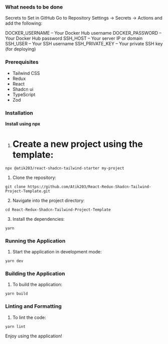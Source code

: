 ### What needs to be done
Secrets to Set in GitHub
Go to Repository Settings → Secrets → Actions and add the following:

DOCKER_USERNAME – Your Docker Hub username
DOCKER_PASSWORD – Your Docker Hub password
SSH_HOST – Your server IP or domain
SSH_USER – Your SSH username
SSH_PRIVATE_KEY – Your private SSH key (for deploying)
### Prerequisites

- Tailwind CSS
- Redux
- React
- Shadcn ui
- TypeScript
- Zod

### Installation

**Install using npx**

1. # Create a new project using the template:

```
npx @atik203/react-shadcn-tailwind-starter my-project

```

1. Clone the repository:

```
git clone https://github.com/Atik203/React-Redux-Shadcn-Tailwind-Project-Template.git

```

2. Navigate into the project directory:

```
cd React-Redux-Shadcn-Tailwind-Project-Template
```

3. Install the dependencies:

```
yarn
```

### Running the Application

1. Start the application in development mode:

```
yarn dev

```

### Building the Application

1. To build the application:

```
yarn build
```

### Linting and Formatting

1. To lint the code:

```
yarn lint

```

Enjoy using the application!
